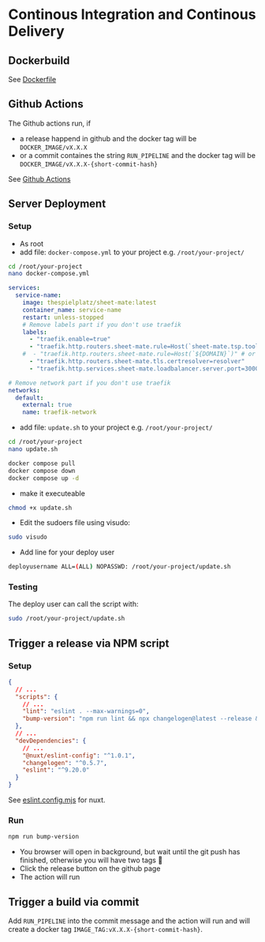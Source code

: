 # Continous Integration and Continous Delivery

## Dockerbuild

See [Dockerfile](examples/Dockerfile)

## Github Actions

The Github actions run, if

- a release happend in github and the docker tag will be `DOCKER_IMAGE/vX.X.X`
- or a commit containes the string `RUN_PIPELINE` and the docker tag will be `DOCKER_IMAGE/vX.X.X-{short-commit-hash}`

See [Github Actions](github-actions/README.md)

## Server Deployment

### Setup

- As root
- add file: `docker-compose.yml` to your project e.g. `/root/your-project/`

```bash
cd /root/your-project
nano docker-compose.yml
```

```yaml
services:
  service-name:
    image: thespielplatz/sheet-mate:latest
    container_name: service-name
    restart: unless-stopped
    # Remove labels part if you don't use traefik    
    labels:
      - "traefik.enable=true"
      - "traefik.http.routers.sheet-mate.rule=Host(`sheet-mate.tsp.tools`)"
    #  - "traefik.http.routers.sheet-mate.rule=Host(`${DOMAIN}`)" # or if you use .env with DOMAIN=
      - "traefik.http.routers.sheet-mate.tls.certresolver=resolver"
      - "traefik.http.services.sheet-mate.loadbalancer.server.port=3000"

# Remove network part if you don't use traefik
networks:
  default:
    external: true
    name: traefik-network
```

- add file: `update.sh` to your project e.g. `/root/your-project/`

```bash
cd /root/your-project
nano update.sh
```

```bash
docker compose pull
docker compose down
docker compose up -d
```

- make it executeable

```bash
chmod +x update.sh
```

- Edit the sudoers file using visudo:

```bash
sudo visudo
```

- Add line for your deploy user

```bash
deployusername ALL=(ALL) NOPASSWD: /root/your-project/update.sh
```

### Testing

The deploy user can call the script with:

```bash
sudo /root/your-project/update.sh
```

## Trigger a release via NPM script

### Setup

```json
{
  // ...
  "scripts": {
    // ...
    "lint": "eslint . --max-warnings=0",
    "bump-version": "npm run lint && npx changelogen@latest --release && git push --follow-tags"
  },
  // ...
  "devDependencies": {
    // ...
    "@nuxt/eslint-config": "^1.0.1",
    "changelogen": "^0.5.7",
    "eslint": "^9.20.0"
  }
}
```

See [eslint.config.mjs](examples/eslint.config.mjs) for nuxt.

### Run

```bash
npm run bump-version
```

- You browser will open in background, but wait until the git push has finished, otherwise you will have two tags 🙈
- Click the release button on the github page
- The action will run

## Trigger a build via commit

Add `RUN_PIPELINE` into the commit message and the action will run and will create a docker tag `IMAGE_TAG:vX.X.X-{short-commit-hash}`.
